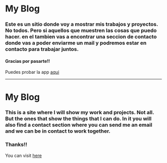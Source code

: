 # My Blog
### Este es un sitio donde voy a mostrar mis trabajos y proyectos. No todos. Pero si aquellos que muestren las cosas que puedo hacer. en el tambien vas a encontrar una seccion de contacto donde vas a poder enviarme un mail y podremos estar en contacto para trabajar juntos.

#### Gracias por pasarte!!

Puedes probar la app [aqui]("https://lucasmadrigal.netlify.app/", "aqui")

-------------

# My Blog

### This is a site where I will show my work and projects. Not all. But the ones that show the things that I can do. In it you will also find a contact section where you can send me an email and we can be in contact to work together.

### Thanks!!

You can visit [here]("https://lucasmadrigal.netlify.app/", "here")